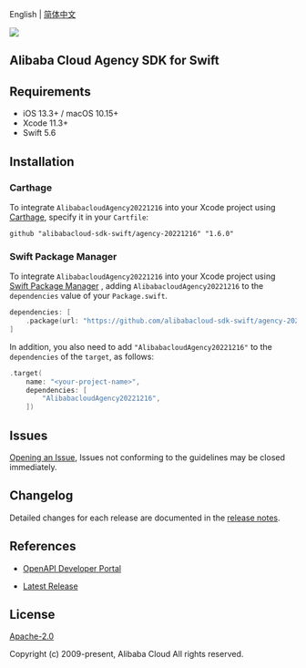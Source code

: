 English | [简体中文](README-CN.md)

![](https://aliyunsdk-pages.alicdn.com/icons/AlibabaCloud.svg)

## Alibaba Cloud Agency SDK for Swift

## Requirements

- iOS 13.3+ / macOS 10.15+
- Xcode 11.3+
- Swift 5.6

## Installation

### Carthage

To integrate `AlibabacloudAgency20221216` into your Xcode project using [Carthage](https://github.com/Carthage/Carthage), specify it in your `Cartfile`:

```ogdl
github "alibabacloud-sdk-swift/agency-20221216" "1.6.0"
```

### Swift Package Manager

To integrate `AlibabacloudAgency20221216` into your Xcode project using [Swift Package Manager](https://swift.org/package-manager/) , adding `AlibabacloudAgency20221216` to the `dependencies` value of your `Package.swift`.

```swift
dependencies: [
    .package(url: "https://github.com/alibabacloud-sdk-swift/agency-20221216.git", from: "1.6.0")
]
```

In addition, you also need to add `"AlibabacloudAgency20221216"` to the `dependencies` of the `target`, as follows:

```swift
.target(
    name: "<your-project-name>",
    dependencies: [
        "AlibabacloudAgency20221216",
    ])
```

## Issues

[Opening an Issue](https://github.com/alibabacloud-sdk-swift/agency-20221216/issues/new), Issues not conforming to the guidelines may be closed immediately.

## Changelog

Detailed changes for each release are documented in the [release notes](./ChangeLog.txt).

## References

* [OpenAPI Developer Portal](https://next.api.alibabacloud.com/home)
- [Latest Release](https://github.com/alibabacloud-sdk-swift/agency-20221216)

## License

[Apache-2.0](http://www.apache.org/licenses/LICENSE-2.0)

Copyright (c) 2009-present, Alibaba Cloud All rights reserved.
